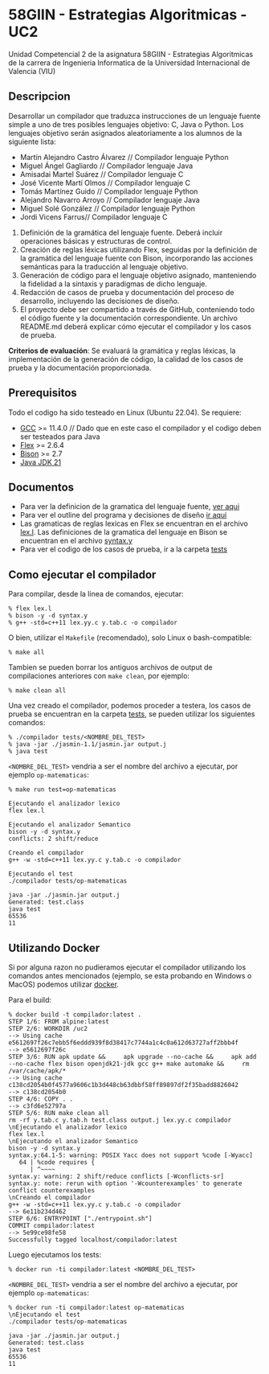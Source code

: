 # 58GIIN - Estrategias Algoritmicas - UC2

Unidad Competencial 2 de la asignatura 58GIIN - Estrategias Algoritmicas de la carrera de Ingenieria Informatica de la Universidad Internacional de Valencia (VIU)

## Descripcion

Desarrollar un compilador que traduzca instrucciones de un lenguaje fuente simple a uno de tres posibles lenguajes objetivo: C, Java o Python. Los lenguajes objetivo serán asignados aleatoriamente a los alumnos de la siguiente lista:

- Martín Alejandro Castro Álvarez  // Compilador lenguaje Python
- Miguel Ángel Gagliardo // Compilador lenguaje Java
- Amisadai Martel Suárez // Compilador lenguaje C
- José Vicente Martí Olmos // Compilador lenguaje C
- Tomás Martínez Guido // Compilador lenguaje Python
- Alejandro Navarro Arroyo // Compilador lenguaje Java 
- Miguel Solé González // Compilador lenguaje Python
- Jordi Vicens Farrus// Compilador lenguaje C 

1. Definición de la gramática del lenguaje fuente. Deberá incluir operaciones básicas y estructuras de control.
2. Creación de reglas léxicas utilizando Flex, seguidas por la definición de la gramática del lenguaje fuente con Bison, incorporando las acciones semánticas para la traducción al lenguaje objetivo.
3. Generación de código para el lenguaje objetivo asignado, manteniendo la fidelidad a la sintaxis y paradigmas de dicho lenguaje.
4. Redacción de casos de prueba y documentación del proceso de desarrollo, incluyendo las decisiones de diseño.
5. El proyecto debe ser compartido a través de GitHub, conteniendo todo el código fuente y la documentación correspondiente. Un archivo README.md deberá explicar cómo ejecutar el compilador y los casos de prueba.

**Criterios de evaluación**: Se evaluará la gramática y reglas léxicas, la implementación de la generación de código, la calidad de los casos de prueba y la documentación proporcionada.

## Prerequisitos

Todo el codigo ha sido testeado en Linux (Ubuntu 22.04). Se requiere:

- [GCC](https://gcc.gnu.org/) >= 11.4.0 // Dado que en este caso el compilador y el codigo deben ser testeados para Java
- [Flex](https://github.com/westes/flex) >= 2.6.4
- [Bison](https://www.gnu.org/software/bison/) >= 2.7
- [Java JDK 21](https://openjdk.org/projects/jdk/21/) 

## Documentos

- Para ver la definicion de la gramatica del lenguaje fuente, [ver aqui](./docs/DEFINICION.md)
- Para ver el outline del programa y decisiones de diseño [ir aqui](./docs/DISENO.md)
- Las gramaticas de reglas lexicas en Flex se encuentran en el archivo [lex.l](./lex.l). Las definiciones de la gramatica del lenguaje en Bison se encuentran en el archivo [syntax.y](./syntax.y)
- Para ver el codigo de los casos de prueba, ir a la carpeta [tests](./tests/)


## Como ejecutar el compilador

Para compilar, desde la linea de comandos, ejecutar:

```shell
% flex lex.l
% bison -y -d syntax.y
% g++ -std=c++11 lex.yy.c y.tab.c -o compilador
```

O bien, utilizar el `Makefile` (recomendado), solo Linux o bash-compatible:

```shell
% make all
```

Tambien se pueden borrar los antiguos archivos de output de compilaciones anteriores con `make clean`, por ejemplo:

```shell
% make clean all
```

Una vez creado el compilador, podemos proceder a testera, los casos de prueba se encuentran en la carpeta [tests](./tests/), se pueden utilizar los siguientes comandos:

```shell
% ./compilador tests/<NOMBRE_DEL_TEST>
% java -jar ./jasmin-1.1/jasmin.jar output.j
% java test
```

`<NOMBRE_DEL_TEST>` vendria a ser el nombre del archivo a ejecutar, por ejemplo `op-matematicas`:

```shell
% make run test=op-matematicas

Ejecutando el analizador lexico
flex lex.l

Ejecutando el analizador Semantico
bison -y -d syntax.y
conflicts: 2 shift/reduce

Creando el compilador
g++ -w -std=c++11 lex.yy.c y.tab.c -o compilador

Ejecutando el test
./compilador tests/op-matematicas
                                                                        java -jar ./jasmin.jar output.j
Generated: test.class
java test
65536
11
```

## Utilizando Docker

Si por alguna razon no pudieramos ejecutar el compilador utilizando los comandos antes mencionados (ejemplo, se esta probando en Windows o MacOS) podemos utilizar [docker](https://docker.com).

Para el build:

```shell
% docker build -t compilador:latest .
STEP 1/6: FROM alpine:latest
STEP 2/6: WORKDIR /uc2
--> Using cache e5612697f26c7ebb5f6eddd939f8d38417c7744a1c4c0a612d63727aff2bbb4f
--> e5612697f26c
STEP 3/6: RUN apk update &&     apk upgrade --no-cache &&     apk add  --no-cache flex bison openjdk21-jdk gcc g++ make automake &&     rm /var/cache/apk/*
--> Using cache c138cd2054b0f4577a9606c1b3d448cb63dbbf58ff89897df2f35badd8826042
--> c138cd2054b0
STEP 4/6: COPY . .
--> c3fd6e52797a
STEP 5/6: RUN make clean all
rm -rf y.tab.c y.tab.h test.class output.j lex.yy.c compilador
\nEjecutando el analizador lexico
flex lex.l
\nEjecutando el analizador Semantico
bison -y -d syntax.y
syntax.y:64.1-5: warning: POSIX Yacc does not support %code [-Wyacc]
   64 | %code requires {
      | ^~~~~
syntax.y: warning: 2 shift/reduce conflicts [-Wconflicts-sr]
syntax.y: note: rerun with option '-Wcounterexamples' to generate conflict counterexamples
\nCreando el compilador
g++ -w -std=c++11 lex.yy.c y.tab.c -o compilador
--> 6e11b234d462
STEP 6/6: ENTRYPOINT ["./entrypoint.sh"]
COMMIT compilador:latest
--> 5e99ce98fe58
Successfully tagged localhost/compilador:latest
```

Luego ejecutamos los tests:

```shell
% docker run -ti compilador:latest <NOMBRE_DEL_TEST>
```

`<NOMBRE_DEL_TEST>` vendria a ser el nombre del archivo a ejecutar, por ejemplo `op-matematicas`:

```shell
% docker run -ti compilador:latest op-matematicas
\nEjecutando el test
./compilador tests/op-matematicas
                                                                        java -jar ./jasmin.jar output.j
Generated: test.class
java test
65536
11
```
